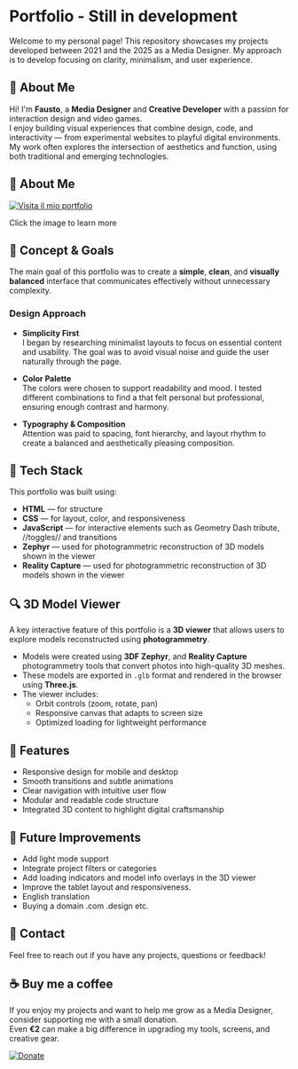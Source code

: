 # Portfolio - Still in development

Welcome to my personal page! This repository showcases my projects developed between 2021 and the 2025 as a Media Designer. 
My approach is to develop focusing on clarity, minimalism, and user experience.


## 👋 About Me

Hi! I'm **Fausto**, a **Media Designer** and **Creative Developer** with a passion for interaction design and video games.  
I enjoy building visual experiences that combine design, code, and interactivity — from experimental websites to playful digital environments.  
My work often explores the intersection of aesthetics and function, using both traditional and emerging technologies.

## 👋 About Me
[![Visita il mio portfolio](https://media4.giphy.com/media/v1.Y2lkPTc5MGI3NjExbzIwd2Zqbm1ucmlmbHQ4bTc2NjhvemVoY29rbW1xbGJ0MHlwMTZqOSZlcD12MV9pbnRlcm5hbF9naWZfYnlfaWQmY3Q9Zw/nUM4ybsmSPfNsMsN1S/giphy.gif)](https://portfolio-fausto-rabatti.vercel.app/)

Click the image to learn more

## 🌱 Concept & Goals

The main goal of this portfolio was to create a **simple**, **clean**, and **visually balanced** interface that communicates effectively without unnecessary complexity.

### Design Approach

- **Simplicity First**  
  I began by researching minimalist layouts to focus on essential content and usability. The goal was to avoid visual noise and guide the user naturally through the page.

- **Color Palette**  
  The colors were chosen to support readability and mood. I tested different combinations to find a that felt personal but professional, ensuring enough contrast and harmony.

- **Typography & Composition**  
  Attention was paid to spacing, font hierarchy, and layout rhythm to create a balanced and aesthetically pleasing composition.

## 🤖 Tech Stack

This portfolio was built using:

- **HTML** — for structure  
- **CSS** — for layout, color, and responsiveness  
- **JavaScript** — for interactive elements such as Geometry Dash tribute, //toggles// and transitions
- **Zephyr** — used for photogrammetric reconstruction of 3D models shown in the viewer
- **Reality Capture** — used for photogrammetric reconstruction of 3D models shown in the viewer

## 🔍 3D Model Viewer

A key interactive feature of this portfolio is a **3D viewer** that allows users to explore models reconstructed using **photogrammetry**.

- Models were created using **3DF Zephyr**, and **Reality Capture** photogrammetry tools that convert photos into high-quality 3D meshes.
- These models are exported in `.glb` format and rendered in the browser using **Three.js**.
- The viewer includes:
  - Orbit controls (zoom, rotate, pan)
  - Responsive canvas that adapts to screen size
  - Optimized loading for lightweight performance

## 📱 Features

- Responsive design for mobile and desktop  
- Smooth transitions and subtle animations  
- Clear navigation with intuitive user flow  
- Modular and readable code structure
- Integrated 3D content to highlight digital craftsmanship

## 🔮 Future Improvements

- Add light mode support  
- Integrate project filters or categories
- Add loading indicators and model info overlays in the 3D viewer
- Improve the tablet layout and responsiveness.
- English translation
- Buying a domain .com .design etc.


## 📩 Contact

Feel free to reach out if you have any projects, questions or feedback!

## ☕ Buy me a coffee

If you enjoy my projects and want to help me grow as a Media Designer, consider supporting me with a small donation.  
Even **€2** can make a big difference in upgrading my tools, screens, and creative gear.

[![Donate](https://img.shields.io/badge/Donate-PayPal-blue.svg)](https://www.paypal.com/pools/c/9f24PNC0cs
)






